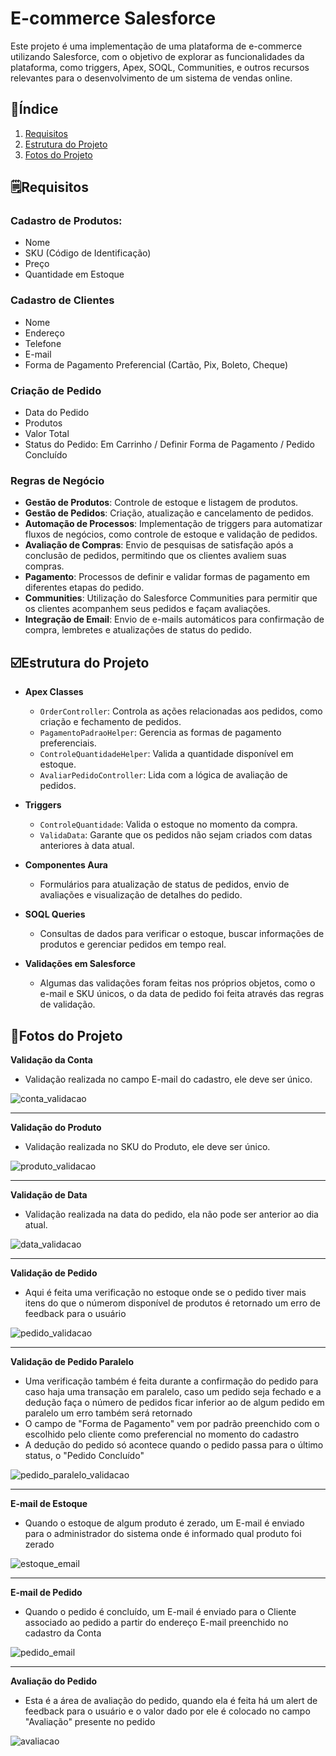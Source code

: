 # E-commerce Salesforce

Este projeto é uma implementação de uma plataforma de e-commerce utilizando Salesforce, com o objetivo de explorar as funcionalidades da plataforma, como triggers, Apex, SOQL, Communities, e outros recursos relevantes para o desenvolvimento de um sistema de vendas online.

## 📌Índice
1. [Requisitos](#requisitos)
2. [Estrutura do Projeto](#estrutura-do-projeto)
3. [Fotos do Projeto](#fotos-do-projeto)


## 🗒Requisitos

### **Cadastro de Produtos:**
- Nome
- SKU (Código de Identificação)
- Preço
- Quantidade em Estoque

### **Cadastro de Clientes**
- Nome
- Endereço
- Telefone
- E-mail
- Forma de Pagamento Preferencial (Cartão, Pix, Boleto, Cheque)

### **Criação de Pedido**
- Data do Pedido
- Produtos
- Valor Total
- Status do Pedido: Em Carrinho / Definir Forma de Pagamento / Pedido Concluído

### **Regras de Negócio**
- **Gestão de Produtos**: Controle de estoque e listagem de produtos.
- **Gestão de Pedidos**: Criação, atualização e cancelamento de pedidos.
- **Automação de Processos**: Implementação de triggers para automatizar fluxos de negócios, como controle de estoque e validação de pedidos.
- **Avaliação de Compras**: Envio de pesquisas de satisfação após a conclusão de pedidos, permitindo que os clientes avaliem suas compras.
- **Pagamento**: Processos de definir e validar formas de pagamento em diferentes etapas do pedido.
- **Communities**: Utilização do Salesforce Communities para permitir que os clientes acompanhem seus pedidos e façam avaliações.
- **Integração de Email**: Envio de e-mails automáticos para confirmação de compra, lembretes e atualizações de status do pedido.

## ☑️Estrutura do Projeto

- **Apex Classes**
  - `OrderController`: Controla as ações relacionadas aos pedidos, como criação e fechamento de pedidos.
  - `PagamentoPadraoHelper`: Gerencia as formas de pagamento preferenciais.
  - `ControleQuantidadeHelper`: Valida a quantidade disponível em estoque.
  - `AvaliarPedidoController`: Lida com a lógica de avaliação de pedidos.
  
- **Triggers**
  - `ControleQuantidade`: Valida o estoque no momento da compra.
  - `ValidaData`: Garante que os pedidos não sejam criados com datas anteriores à data atual.
  
- **Componentes Aura**
  - Formulários para atualização de status de pedidos, envio de avaliações e visualização de detalhes do pedido.
  
- **SOQL Queries**
  - Consultas de dados para verificar o estoque, buscar informações de produtos e gerenciar pedidos em tempo real.
- **Validações em Salesforce**
  - Algumas das validações foram feitas nos próprios objetos, como o e-mail e SKU únicos, o da data de pedido foi feita através das regras de validação.

## 📎Fotos do Projeto

**Validação da Conta**
- Validação realizada no campo E-mail do cadastro, ele deve ser único.

![conta_validacao](images/conta_validacao.png)

---

**Validação do Produto**
- Validação realizada no SKU do Produto, ele deve ser único.

![produto_validacao](images/produto_validacao.png)

---

**Validação de Data**
- Validação realizada na data do pedido, ela não pode ser anterior ao dia atual.

![data_validacao](images/data_validacao.png)

---

**Validação de Pedido**
- Aqui é feita uma verificação no estoque onde se o pedido tiver mais itens do que o númerom disponível de produtos é retornado um erro de feedback para o usuário

![pedido_validacao](images/pedido_validacao.png)

---

**Validação de Pedido Paralelo**
- Uma verificação também é feita durante a confirmação do pedido para caso haja uma transação em paralelo, caso um pedido seja fechado e a dedução faça o número de pedidos ficar inferior ao de algum pedido em paralelo um erro também será retornado
- O campo de "Forma de Pagamento" vem por padrão preenchido com o escolhido pelo cliente como preferencial no momento do cadastro
- A dedução do pedido só acontece quando o pedido passa para o último status, o "Pedido Concluído"

![pedido_paralelo_validacao](images/em_carrinho_validacao.png)

---

**E-mail de Estoque**
- Quando o estoque de algum produto é zerado, um E-mail é enviado para o administrador do sistema onde é informado qual produto foi zerado

![estoque_email](images/estoque_email.png)

---

**E-mail de Pedido**
- Quando o pedido é concluído, um E-mail é enviado para o Cliente associado ao pedido a partir do endereço E-mail preenchido no cadastro da Conta 

![pedido_email](images/pedido_email.png)

---

**Avaliação do Pedido**
- Esta é a área de avaliação do pedido, quando ela é feita há um alert de feedback para o usuário e o valor dado por ele é colocado no campo "Avaliação" presente no pedido

![avaliacao](images/avaliacao.png)

